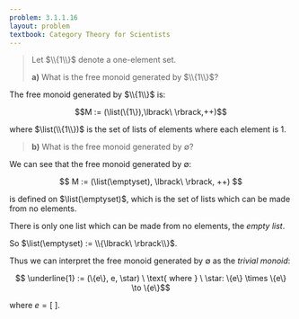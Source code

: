 ```yaml
---
problem: 3.1.1.16 
layout: problem
textbook: Category Theory for Scientists
---
```


> Let $\\{1\\}$ denote a one-element set.
> 
> **a)** What is the free monoid generated by $\\{1\\}$?

The free monoid generated by $\\{1\\}$ is:

$$M := (\list(\{1\}),\lbrack\ \rbrack,++)$$

where $\list(\\{1\\})$ is the set of lists of elements where each element is
$1$.

> **b)** What is the free monoid generated by $\emptyset$?

We can see that the free monoid generated by $\emptyset$:

$$ M := (\list(\emptyset), \lbrack\ \rbrack, ++) $$

is defined on $\list(\emptyset)$, which is the set of lists which can be made
from no elements.

There is only one list which can be made from no elements, the _empty list_.

So $\list(\emptyset) := \\{\lbrack\ \rbrack\\}$.

Thus we can interpret the free monoid generated by $\emptyset$ as the _trivial
monoid_:

$$ \underline{1} := (\{e\}, e, \star) \ \text{ where } \ \star: \{e\} \times \{e\} \to \{e\}$$

where $e = \lbrack\ \rbrack$.
